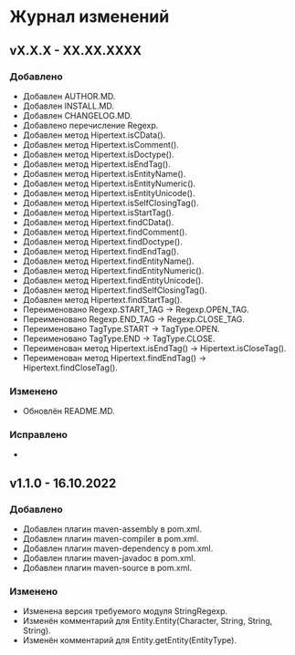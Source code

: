 # Журнал изменений

## vX.X.X - XX.XX.XXXX

### Добавлено
* Добавлен AUTHOR.MD.
* Добавлен INSTALL.MD.
* Добавлен CHANGELOG.MD.
* Добавлено перечисление Regexp.
* Добавлен метод Hipertext.isCData().
* Добавлен метод Hipertext.isComment().
* Добавлен метод Hipertext.isDoctype().
* Добавлен метод Hipertext.isEndTag().
* Добавлен метод Hipertext.isEntityName().
* Добавлен метод Hipertext.isEntityNumeric().
* Добавлен метод Hipertext.isEntityUnicode().
* Добавлен метод Hipertext.isSelfClosingTag().
* Добавлен метод Hipertext.isStartTag().
* Добавлен метод Hipertext.findCData().
* Добавлен метод Hipertext.findComment().
* Добавлен метод Hipertext.findDoctype().
* Добавлен метод Hipertext.findEndTag().
* Добавлен метод Hipertext.findEntityName().
* Добавлен метод Hipertext.findEntityNumeric().
* Добавлен метод Hipertext.findEntityUnicode().
* Добавлен метод Hipertext.findSelfClosingTag().
* Добавлен метод Hipertext.findStartTag().
* Переименовано Regexp.START_TAG -> Regexp.OPEN_TAG.
* Переименовано Regexp.END_TAG -> Regexp.CLOSE_TAG.
* Переименовано TagType.START -> TagType.OPEN.
* Переименовано TagType.END -> TagType.CLOSE.
* Переименован метод Hipertext.isEndTag() -> Hipertext.isCloseTag().
* Переименован метод Hipertext.findEndTag() -> Hipertext.findCloseTag().

### Изменено
* Обновлён README.MD.

### Исправлено
*

## v1.1.0 - 16.10.2022

### Добавлено
* Добавлен плагин maven-assembly в pom.xml.
* Добавлен плагин maven-compiler в pom.xml.
* Добавлен плагин maven-dependency в pom.xml.
* Добавлен плагин maven-javadoc в pom.xml.
* Добавлен плагин maven-source в pom.xml.

### Изменено
* Изменена версия требуемого модуля StringRegexp.
* Изменён комментарий для Entity.Entity(Character, String, String, String).
* Изменён комментарий для Entity.getEntity(EntityType).
